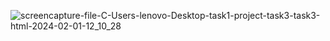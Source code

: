 ![screencapture-file-C-Users-lenovo-Desktop-task1-project-task3-task3-html-2024-02-01-12_10_28](https://github.com/sahuabhisek/task3/assets/155800734/4ed63462-26f2-4431-ae74-208801c94e7e)
